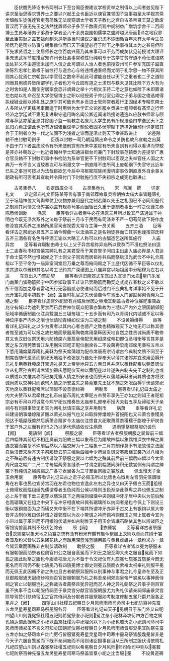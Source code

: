 <!-- { "loadSidebar": true } -->
　　臣伏覩先降诏书令两制以下至台阁臣僚建议学校贡举之制得以上闻者兹见陛下讲求至治思得求贤养士之要以兴起王业也臣近以谏官兼领国子监事每至太学视其斋舍頽敝生徒佻逹官吏苟简殊无法度窃谓太学者天子教化之宫自古圣帝贤王莫之敢废晋汉而下虽无先王之法然犹置师弟子多至千数唐贞观中规制益广増筑学舍千二百间博士生员与藩夷子弟游于学者至八千余员岂国朝儒学之盛跨越汉唐而诵之地寂寥至此臣实耻之盖艺祖创制未遑斯事当时谋议之臣识虑不逺因循百年未有太学今生员所居乃是司业防事与朝集数位而已天下徯望必行于陛下之手事得其本为之甚易但陛下先求贤哲之士使居师长之位百度兴葺乃其末事可以不劳而成矣伏见前授试大理评事充忠武军节度推官知许州长社县事常秩性行纯明专于古学甘贫守道不苟仕进语黙出处非义不由道徳未加而人信之此可谓以人治人者也前授安州司户参军充国子监直讲陈烈忠孝仁勇根于诚性行与道合心与俗违博通羣经而尤明于礼学思一物不获其所则其心忧焉仁宗朝尝以学官召之数命不起此可谓能自任以天下之重者也二子之道则同而其用或异皆所谓学孔子者也方今丘园有道之士求烈与秩未见其比陛下方大有为之时舍如是人而使穷居家食恐非虞舜之举十六相文王待二老之意也如陛下未即置诸左右姑以礼命召至太学使居博士之职以经授弟子帅公室公卿之子弟与国之俊选咸得执经肄业而以师礼处之庶乎其可致也有乡贡进士管师常者履行正固经术专精东南士人多所从学更练民事而适于时用尝为太学正众论推服乡贡进士程颐者有髙坚之行怀经济之学廷试不第无复进取守道用晦名闻公卿近闻诸路捜访遗逸以应赦书师常与颐咸与荐达亦望圣恩并除国子监一助教之名庶几太学生员有所规法语曰举逸民天下之民归心焉正谓此也所有近诏诸臣议学之制论者固多伏望陛下选择近臣颁付详定取其合于王制者立为一代之法固不为浅者之论而遂沮止则天下幸甚取进止
　　论差除勅不由封駮司劄子
　　臣窃以封駮一司乃朝廷慎出命令之关防也故凡宣勅之出莫不由于门下者盖虑政令有所未便刑赏有所未中差除有所未当则有司得以看详而举駮是非亦补朝政之一也近者翰林学士知通进银台司兼门下封駮事范镇奏为差提举广惠仓官员勅不下封駮司事中书检防为系举官更不下封駮司以臣观之夫举官任人国之大典万一有不当义当駮奏岂可与闲漫文字一例直降不由所司上废朝纲下失官守此近年已失之事岂可按以为法哉臣欲乞今后中书枢密院除闲漫机密事依例直发外自余事关朝政有所可否者其宣勅并令降付门下封駮施行庶不失祖宗之成宪也取进止



　　古灵集巻八
　　钦定四库全书
　　古灵集巻九
　　宋　陈襄　撰
　　详定礼文
　　详定郊庙礼文臣陈某等言有事于南郊荐飨景灵宫朝飨太庙大率皆踵唐礼至于坛壝神位大驾舆辇仗卫仪物亦兼用歴代之制若槩以先王之礼固已不必同用歴代之制则其间情文讹舛甚众盖有规摹苟畧而因循已久重于更制者事出一时之仪谨先奏陈恭候训勅
　　涤宫
　　臣等看详古者帝牛必在涤宫三月所以致其严洁通诚于神明也今既无涤宫系养之法每于祭前三月市于民而有司涤养不严一切苟简欲下将作度修涤宫其系养之法勅所属官司省视委太常寺主簿一员关察
　　五齐三酒
　　臣等看详古之祭祀必具五齐三酒今罇罍一以法酒实之是名物徒存而亡其实也谨按郑氏释五齐三酒各有名色寻呼酒工谕以大略工人称可以约古醖造乞送所属施行
　　入庙异宫
　　臣等看详周制由命士以上父子异宫祖祢异庙所以致恭而不凟也祭法曰适士二庙春秋书桓宫僖宫聘礼有之某君受币于某宫曽子问曰主出庙入庙必跸是人君达于命士莫不然也惟诸侯之下士则父子同宫而居祖祢共庙而祭后汉光武俭不中礼合髙祖以下至平帝为一庙异室同堂屈万乗之尊而俯同周之下士歴代因循不革臣等以仪礼求其迹以尔雅辨其名以考工记约其广深谨图上八庙异宫以始祖居中分昭穆为左右以进
　　车驾出入门罢勘契
　　臣等看详旧南郊式车驾出入宣徳门太庙星门朱雀门南薰门皆勘箭熙宁中因参知政事王珪议已罢勘箭而勘契之式尚存春秋之义不敢以所不信而加之尊者雷动天行无容疑贰必使谁何而后过门不应典礼考详事始不见于开元开宝礼咸平初载于【阙】盖当时礼官之失伏请自今车驾出入门罢勘契彻青绳为三壝之制
　　臣等看详周官外祀皆有兆域后世因之稍増其制盖古者神位寡祀事简故兆守有域以为遮列厉禁而已后世神位既众祀事亦繁故为三壝以严内外之限国朝郊祀坛域率循唐制虽仪注具载圜丘三壝毎壝二十五步而有司乃以青绳代内壝诚不足以等神位序事严内外之限也伏请彻青绳如仪注为三壝之制
　　不设黄褥绯褥
　　臣等看详礼记曰礼之以少为贵者以其内心者也徳产之致也精微观天下之物无可以称其徳者惟至诚为可以报之故扫地而祭器用陶匏席用稾鞂因天地自然之性贵诚尚质不敢修其文也汉旧仪祭天用六防绮席六重髙皇帝配天用绀席成帝初即位丞相衡等言其非是罢之东汉用莞簟晋江左用蒯宋郊祀正配位蒯席各二不设茵褥梁南郊席用槀秸五帝以下悉用蒲席藁荐隋礼槀鞂为祭天席蒲越为配帝席唐髙宗诏谓古今典制文质不同至于制席皆随代厘革而祭祀天地独不改张是乃自处于厚奉天以薄其诸郊并宜改用茵褥开元礼复用槀鞂莞席开宝通礼昊天上帝皇地只五方帝日月并席以槀鞂配帝以莞景徳仪注从礼官孙奭所请席皆加褥庆厯祀仪天神以黄配座以绯遂失古制夫先王之制礼也或以质或以文惟其称而已矣莞簟人情之所安者也而祭天以蒲越槀鞂者尚其质也方将致诚尚质以交神只而欲徇人情之所安盖失之矣莞簟先王犹不施之郊况茵褥乎伏请郊祀天地席以槀鞂配帝席以蒲越不设景徳绯褥
　　用制币
　　臣等看详礼记曰太庙之内大夫赞币从君牵牲之礼币曰量币周礼太宰祀五帝赞币享先王亦如之则知王者祀祖宗必有币帛以将诚意今熙宁祀仪惟奏告太庙奉礼郎奉币授大夫若五享及禘祫天子亲祠与有司摄事皆无币实为阙礼伏请宗庙之享并用制币
　　焫萧
　　臣等看详礼记曰建设朝事燔燎羶芗覸以萧光以报气也又曰取膟膋燔燎升首报阳也又曰萧合黍稷臭阳达于墙屋既奠然后焫萧合羶芗今太庙仪注馈食大祀取萧蒿黍稷檽于脂燎于炉炭皆于室户外之左而有司行之乃以茅代焫请依仪注焫萧
　　遇雨望祭服祭服仍设乐【阙】
　　冕旒制【阙】
　　祭服之裳
　　臣等看详古者祭服朝服之裳皆前三幅后四幅殊其前后不相连属前为阳故三幅以象奇后为隂故四幅以象偶惟深衣中襌之属连衣裳而裳复不殊前后然以六幅交解为十二幅象十二月其制作莫不有法故谓之法服自后汉晋宋后齐天子祭服皆云前三幅后四幅今少府监乗舆衮冕服様其裳乃以八幅为之不殊前后有违古制伏请改正祭服之裳以七幅为之殊其前后前三幅后四幅以今太常周尺度之幅广二尺二寸毎幅两旁各缝杀一寸谓之削幅腰间辟积无数裳侧有纯谓之綼裳下有纯谓之緆綼緆之广各寸表里各为三寸羣臣祭服之裳放此
　　佩玉惟天子全玉余用珉
　　臣等看详礼记曰古之君子必佩玉所以比徳也右徴角左宫羽先儒谓徴角在右事也民也宜劳宫羽在左君也物也宜逸此左右之异也又曰天子佩白玉而组绶士佩瓀玫而緼组绶先儒谓尊者玉色纯而公侯以降则玉色渐杂此尊卑之异也佩玉之制必上系于衡下垂三道穿以璸珠其下之两端则缀璜中央则缀冲牙牙居中央以为前后触也而琚瑀又在组之中央下与冲牙相直故曰佩有琚瑀所以纳闻者是也今佩上下则设三衡以银铜兽面为之而璜又夹中衡不在下端其所谓冲牙亦异于古又上有银钩以属大带皆非古制尔雅曰佩衿谓之褑郭璞以为衣小带谓之衿而佩衿则佩玉之带上属者今宜为小带以属于革带而不用银钩伏请并如古制惟天子用玉余皆珉石略依其色以辨诸臣之等银钩兽面其制不经伏乞除去
　　绶【阙】
　　衣纁裳
　　臣等看详古者祭服皆衣纁裳以象天地之色裳之饰有藻有粉米有黼有黻今祭服上衣则以青而其绣于裳者藻及粉米皆以五采团花绣之而黻用深蓝浅蓝黼用碧与黄且虎蜼共一章粉米亦一章今皆异章而画殊非古制伏请改制
　　助祭之服
　　臣等看详古者皆以冕为祭服未有服朝服而助祭者也周官曰公之服自衮冕而下如王之服至卿大夫之服自冕而下如孤之服此助祭之服也今服章视唐尤为不备于令文祀仪有九旒冕七旒冕五旒冕今既无冕名而有司仍不制七旒冕乃有四旒冕博士御史则冕五旒而衣紫襢太祝奉礼则服平冕而无佩玉此因循不讲之失也且古者朝祭异服所以别事神与事君之礼今皇帝冬至及正旦御殿服通天冠绛纱袍则百官皆服朝服乃礼之称至亲祠郊庙皇帝严裘冕以事神而侍祠之官止以朝服岂礼之称哉古者斋祭且犹异冠而况人神之异礼朝祭之异事乎则百官虽不执事不当以朝服侍祠至于景灵宫分献官皆服朝服尤为失礼伏请亲祠郊庙景灵宫除导驾赞引扶侍宿卫之官其侍祠及分献者并服祭服如考制度修制五冕乃爵弁服各正冕弁之【阙】
　　四望山川社稷五祀朝日夕月风师雨师司命司中七祀防百神先蚕五龙灵星寿星司寒马祭冕服各异
　　臣等看详礼记曰天子冕朝日于东门外又曰祀四望山川则毳冕祭社稷五祀则希冕祭羣小祀则冕注羣小祀林泽坟衍四方百物之属孔頴达谓此据地之小祀以血祭社稷为中祀埋沉以下为小祀也若天之小祀则司命司中风师雨师郑虽不言义可知矣国朝祀仪祭社稷朝日夕月风师雨师皆服衮冕其防祭先蚕五龙亦如之祭司命户灶门厉行皆服鷩冕寿星灵星司中司寒中霤马祭皆服毳冕皆非是今天子六服自鷩冕而下既不亲祠废而不用则诸臣摄事自当从王所制之服伏请依周礼凡祀四望山川则以毳冕祭社稷五祀则以希冕朝日夕月风师师司命司中则以冕若七祀防祭百神先蚕五龙灵星寿星司寒马祭盖皆羣小祀之比当服冕
　　不设黄道褥
